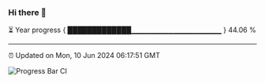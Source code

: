 ### Hi there 👋

⏳ Year progress { █████████████▁▁▁▁▁▁▁▁▁▁▁▁▁▁▁▁▁ } 44.06 %

---

⏰ Updated on Mon, 10 Jun 2024 06:17:51 GMT

![Progress Bar CI](https://github.com/liununu/liununu/workflows/Progress%20Bar%20CI/badge.svg)
